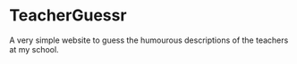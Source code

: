 # TeacherGuessr
A very simple website to guess the humourous descriptions of the teachers at my school.
